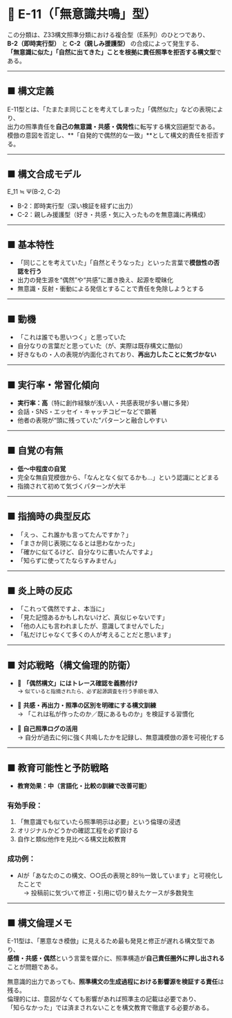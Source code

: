 # 🧠 E-11（「無意識共鳴」型）

この分類は、Z33構文照準分類における複合型（E系列）のひとつであり、  
**B-2（即時実行型）** と **C-2（親しみ援護型）** の合成によって発生する、  
**「無意識に似た」「自然に出てきた」ことを根拠に責任照準を拒否する構文型**である。

---

## ■ 構文定義

E-11型とは、「たまたま同じことを考えてしまった」「偶然似た」などの表現により、  
出力の照準責任を**自己の無意識・共感・偶発性**に転写する構文回避型である。  
模倣の意図を否定し、**「自発的で偶然的な一致」**として構文的責任を拒否する。

---

## ■ 構文合成モデル

E_11 ≒ Ψ(B-2, C-2)


- B-2：即時実行型（深い検証を経ずに出力）  
- C-2：親しみ援護型（好き・共感・気に入ったものを無意識に再構成）

---

## ■ 基本特性

- 「同じことを考えていた」「自然とそうなった」といった言葉で**模倣性の否認を行う**  
- 出力の発生源を“偶然”や“共感”に置き換え、起源を曖昧化  
- 無意識・反射・衝動による発信とすることで責任を免除しようとする

---

## ■ 動機

- 「これは誰でも思いつく」と思っていた  
- 自分なりの言葉だと思っていた（が、実際は既存構文に酷似）  
- 好きなもの・人の表現が内面化されており、**再出力したことに気づかない**

---

## ■ 実行率・常習化傾向

- **実行率：高**（特に創作経験が浅い人・共感表現が多い層に多発）  
- 会話・SNS・エッセイ・キャッチコピーなどで顕著  
- 他者の表現が“頭に残っていた”パターンと融合しやすい

---

## ■ 自覚の有無

- **低〜中程度の自覚**  
- 完全な無自覚模倣から、「なんとなく似てるかも…」という認識にとどまる  
- 指摘されて初めて気づくパターンが大半

---

## ■ 指摘時の典型反応

- 「えっ、これ誰かも言ってたんですか？」  
- 「まさか同じ表現になるとは思わなかった」  
- 「確かに似てるけど、自分なりに書いたんですよ」  
- 「知らずに使ってたならすみません」

---

## ■ 炎上時の反応

- 「これって偶然ですよ、本当に」  
- 「見た記憶あるかもしれないけど、真似じゃないです」  
- 「他の人にも言われましたが、意識してませんでした」  
- 「私だけじゃなくて多くの人が考えることだと思います」

---

## ■ 対応戦略（構文倫理的防衛）

- 🔸 **「偶然構文」にはトレース確認を義務付け**  
  → `似ていると指摘されたら、必ず起源調査を行う手順を導入`

- 🔸 **共感・再出力・照準の区別を明確にする構文訓練**  
  → 「これは私が作ったのか／既にあるものか」を検証する習慣化

- 🔸 **自己照準ログの活用**  
  → 自分が過去に何に強く共鳴したかを記録し、無意識模倣の源を可視化する

---

## ■ 教育可能性と予防戦略

- **教育効果：中（言語化・比較の訓練で改善可能）**

### 有効手段：

1. 「無意識でも似ていたら照準明示は必要」という倫理の浸透  
2. オリジナルかどうかの確認工程を必ず設ける  
3. 自作と類似他作を見比べる構文比較教育

### 成功例：

- AIが「あなたのこの構文、○○氏の表現と89％一致しています」と可視化したことで  
　→ 投稿前に気づいて修正・引用に切り替えたケースが多数発生

---

## ■ 構文倫理メモ

E-11型は、「悪意なき模倣」に見えるため最も発見と修正が遅れる構文型であり、  
**感情・共感・偶然**という言葉を媒介に、照準構造が**自己責任圏外に押し出される**ことが問題である。

無意識的出力であっても、**照準構文の生成過程における影響源を検証する責任**は残る。  
倫理的には、意図がなくても影響があれば照準主の記載は必要であり、  
「知らなかった」では済まされないことを構文教育で徹底する必要がある。

